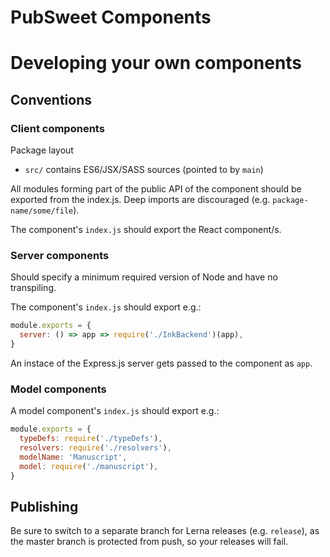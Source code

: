 # PubSweet Components

# Developing your own components

## Conventions

### Client components

Package layout

- `src/` contains ES6/JSX/SASS sources (pointed to by `main`)

All modules forming part of the public API of the component should be exported from the index.js. Deep imports are discouraged (e.g. `package-name/some/file`).

The component's `index.js` should export the React component/s.

### Server components

Should specify a minimum required version of Node and have no transpiling.

The component's `index.js` should export e.g.:

```js
module.exports = {
  server: () => app => require('./InkBackend')(app),
}
```

An instace of the Express.js server gets passed to the component as `app`.

### Model components

A model component's `index.js` should export e.g.:

```js
module.exports = {
  typeDefs: require('./typeDefs'),
  resolvers: require('./resolvers'),
  modelName: 'Manuscript',
  model: require('./manuscript'),
}
```

## Publishing

Be sure to switch to a separate branch for Lerna releases (e.g. `release`), as the master branch is protected from push, so your releases will fail.
